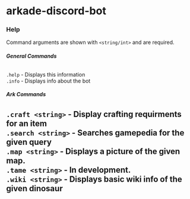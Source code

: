 # **arkade-discord-bot**
### **Help**
Command arguments are shown with `<string/int>` and are required.

###### **General Commands**

`.help` - Displays this information<br>
`.info` - Displays info about the bot<br>

###### **Ark Commands**

`.craft <string>` - Display crafting requirments for an item<br>
`.search <string>` - Searches gamepedia for the given query<br>
`.map <string>` - Displays a picture of the given map.<br>
`.tame <string>` - In development.<br>
`.wiki <string>` - Displays basic wiki info of the given dinosaur<br>
---